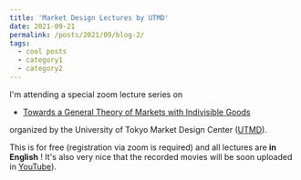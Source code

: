 ```yaml
---
title: 'Market Design Lectures by UTMD'
date: 2021-09-21
permalink: /posts/2021/09/blog-2/
tags:
  - cool posts
  - category1
  - category2
---
```


I'm attending a special zoom lecture series on

* [Towards a General Theory of Markets with Indivisible Goods](https://www.mdc.e.u-tokyo.ac.jp/en/special_lectures_2109/)

organized by the University of Tokyo Market Design Center ([UTMD](https://www.mdc.e.u-tokyo.ac.jp/en/)). 

This is for free (registration via zoom is required) and all lectures are **in English** ! It's also very nice that the recorded movies will be soon uploaded in [YouTube](https://www.youtube.com/channel/UCvCPN-xoui6lhRexqB0XfVQ)).
